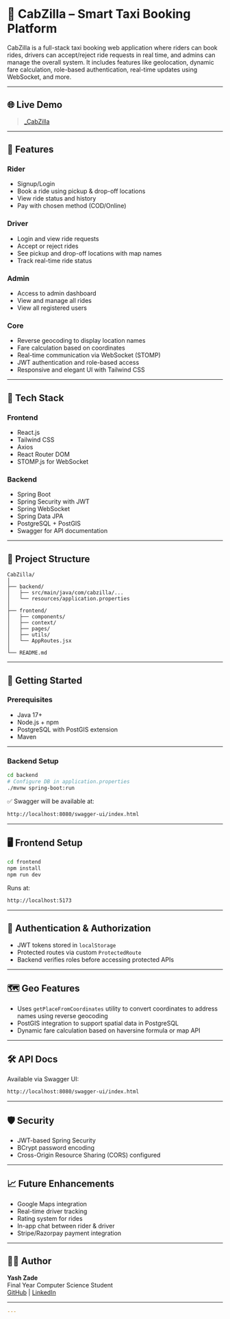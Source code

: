 # 🚖 CabZilla – Smart Taxi Booking Platform

CabZilla is a full-stack taxi booking web application where riders can book rides, drivers can accept/reject ride requests in real time, and admins can manage the overall system. It includes features like geolocation, dynamic fare calculation, role-based authentication, real-time updates using WebSocket, and more.

---

## 🌐 Live Demo

> [_CabZilla](https://cabzilla.vercel.app/)

---

## 📌 Features

### Rider
- Signup/Login
- Book a ride using pickup & drop-off locations
- View ride status and history
- Pay with chosen method (COD/Online)

### Driver
- Login and view ride requests
- Accept or reject rides
- See pickup and drop-off locations with map names
- Track real-time ride status

### Admin
- Access to admin dashboard
- View and manage all rides
- View all registered users

### Core
- Reverse geocoding to display location names
- Fare calculation based on coordinates
- Real-time communication via WebSocket (STOMP)
- JWT authentication and role-based access
- Responsive and elegant UI with Tailwind CSS

---

## 🧱 Tech Stack

### Frontend
- React.js
- Tailwind CSS
- Axios
- React Router DOM
- STOMP.js for WebSocket

### Backend
- Spring Boot
- Spring Security with JWT
- Spring WebSocket
- Spring Data JPA
- PostgreSQL + PostGIS
- Swagger for API documentation

---

## 📁 Project Structure

```
CabZilla/
│
├── backend/
│   ├── src/main/java/com/cabzilla/...
│   └── resources/application.properties
│
├── frontend/
│   ├── components/
│   ├── context/
│   ├── pages/
│   ├── utils/
│   └── AppRoutes.jsx
│
└── README.md
```

---

## 🚀 Getting Started

### Prerequisites
- Java 17+
- Node.js + npm
- PostgreSQL with PostGIS extension
- Maven

---

### Backend Setup

```bash
cd backend
# Configure DB in application.properties
./mvnw spring-boot:run
```

✅ Swagger will be available at:

```bash
http://localhost:8080/swagger-ui/index.html
```

---

## 🖥️ Frontend Setup

```bash
cd frontend
npm install
npm run dev
```

Runs at:

```bash
http://localhost:5173
```

---

## 🔐 Authentication & Authorization

- JWT tokens stored in `localStorage`
- Protected routes via custom `ProtectedRoute`
- Backend verifies roles before accessing protected APIs

---

## 🗺️ Geo Features

- Uses `getPlaceFromCoordinates` utility to convert coordinates to address names using reverse geocoding
- PostGIS integration to support spatial data in PostgreSQL
- Dynamic fare calculation based on haversine formula or map API

---

## 🛠️ API Docs

Available via Swagger UI:

```bash
http://localhost:8080/swagger-ui/index.html
```

---

## 🛡️ Security

- JWT-based Spring Security
- BCrypt password encoding
- Cross-Origin Resource Sharing (CORS) configured

---

## 📈 Future Enhancements

- Google Maps integration
- Real-time driver tracking
- Rating system for rides
- In-app chat between rider & driver
- Stripe/Razorpay payment integration

---

## 👨‍💻 Author

**Yash Zade**  
Final Year Computer Science Student  
[GitHub](https://github.com/Yash-Zade) | [LinkedIn](https://www.linkedin.com/in/yash-zade/)

---

```yaml
---
```
